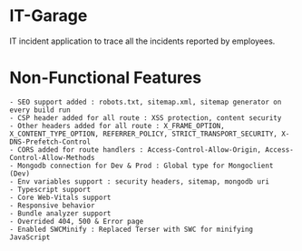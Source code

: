 # IT-Garage

IT incident application to trace all the incidents reported by employees.

# Non-Functional Features

    - SEO support added : robots.txt, sitemap.xml, sitemap generator on every build run
    - CSP header added for all route : XSS protection, content security
    - Other headers added for all route : X_FRAME_OPTION, X_CONTENT_TYPE_OPTION, REFERRER_POLICY, STRICT_TRANSPORT_SECURITY, X-DNS-Prefetch-Control
    - CORS added for route handlers : Access-Control-Allow-Origin, Access-Control-Allow-Methods
    - Mongodb connection for Dev & Prod : Global type for Mongoclient (Dev)
    - Env variables support : security headers, sitemap, mongodb uri
    - Typescript support
    - Core Web-Vitals support
    - Responsive behavior
    - Bundle analyzer support
    - Overrided 404, 500 & Error page
    - Enabled SWCMinify : Replaced Terser with SWC for minifying JavaScript
